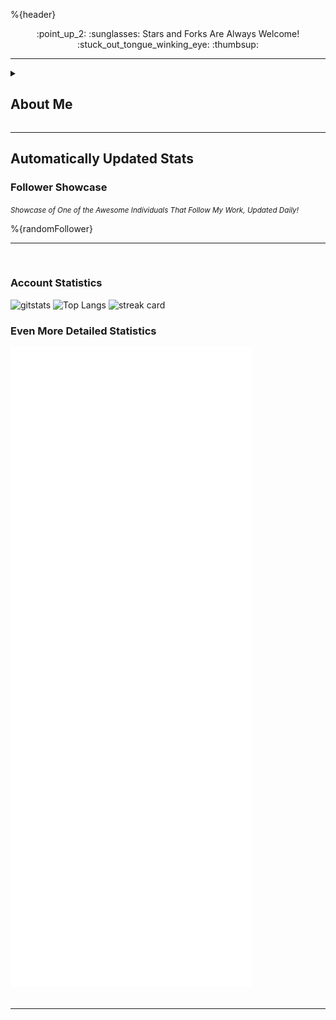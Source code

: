 %{header}

<p align="center">
:point_up_2: :sunglasses: Stars and Forks Are Always Welcome! :stuck_out_tongue_winking_eye: :thumbsup:
</p>
<hr>
<details>
<summary><h2 text-align="center">About Me</h2></summary>

<img align="right" height="350" src="https://raw.githubusercontent.com/Thomashighbaugh/Thomashighbaugh/main/src/resources/images/logo.png" />

<h3>Fun Facts</h3>
<ul>
<li>From Beautiful San Francisco, California</li>

<li>Well Versed in Full Stack Web Development, With An Emphasis on Making Attractive Interfaces in TSX + Tailwind.css + Next.js</li>
<li><a href="https://github.com/Sanatana-Linux/nixos-config">NixOS</a> + <a href="https://github.com/Sanatana-Linux/nixos-awesomewm">AwesomeWM</a> + <a href="https://github.com/Thomashighbaugh/nvim-forge">Neovim</a> User </li>
<li>Currently Exploring Rust Web Frameworks and Wayland Compositors</li>
<li>Working on Long-Form Fictional Content Generation Leveraging GPT4Free Using <a href="https://github.com/thomashighbaugh/gpt_scripts">Python Scripts</a></li>
<li>Been writing code for: 7 Years, 9 Months and 13 Dayss </li>
 </ul>

<br/>
<br/>
<hr/>
<img align="left" width="640" src="https://raw.githubusercontent.com/Thomashighbaugh/Thomashighbaugh/main/src/resources/images/logo.png" />
<h3>Get in Touch</h3>

%{socialMedias}

<hr/>


<h3>Skill Wall</h3>

%{skillswall}
</details>
<hr>
<h2 text-align="center">Automatically Updated Stats</h2>
<h3>Follower Showcase</h3>

<em><small>Showcase of One of the Awesome Individuals That Follow My Work, Updated Daily!</small></em>

%{randomFollower}
<br/>
<hr/>
<br/>

<h3 style="clear:both;">Account Statistics</h3>

<div style="direction:flex; flex-direction:row;">
 <img height="150"  alt=gitstats src="https://github-readme-stats-server.vercel.app/api/?username=Thomashighbaugh&title_color=FE3B7B&text_color=F2F2F2&bg_color=2c2c2c&border_color=525053&show_icons=true&icon_color=F2F2F2&rank_icon=github&border_radius=15&include_all_commits=true&hide=contribs,issues"/>

<img height="250"  alt="Top Langs" src="https://github-readme-stats-server.vercel.app/api/top-langs/?username=Thomashighbaugh&title_color=FE3B7B&text_color=F2F2F2&bg_color=3c3c3c&border_color=525053&show_icons=true&icon_color=F2F2F2&border_radius=15&layout=donut-vertical" />
<img height="150" src="https://streak-stats.demolab.com/?user=Thomashighbaugh&stroke=3c3c3c&currStreakNum=f2f2f2&currStreakLabel=948ae3&fire=fe3b7b&sideLabels=53bbcc&sideNums=5ab4e6&ring=8179C6&background=2c2c2c&border=3c3c3c&border_radius=15" alt="streak card" />
<br/>
<h3>Even More Detailed Statistics</h3>
<img src="https://raw.githubusercontent.com/Thomashighbaugh/Thomashighbaugh/5e10c8aae6848bbf91cd589d535625b84c475d9b/github-metrics.svg"/>
</div>
<br/>
<hr/>
<br/>


